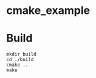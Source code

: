 # cmake_example


Build
======================

    mkdir build
    cd ./build 
    cmake ..
    make
